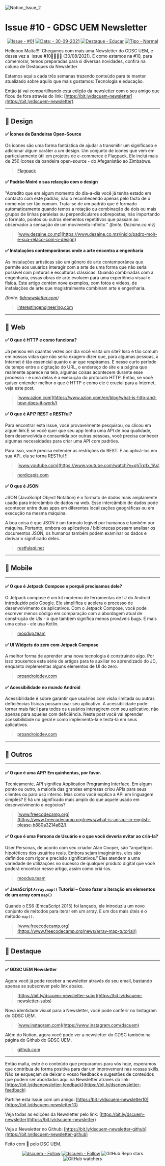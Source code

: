 

![Notion_Issue_2](https://user-images.githubusercontent.com/50568515/130361788-3e8584d4-a165-45ca-a290-8e8951ba53b0.png)

# **Issue #10 - GDSC UEM Newsletter**

<span align="center">

[![Issue - #01](https://img.shields.io/badge/Issue-%2301-2ea44f)](https://https://github.com/DSC-Eduardo-Mondlane-University/newsletter/tree/main/2021/)
[![Data: - 30-09-2021](https://img.shields.io/badge/Data%3A-30--09--2021-brightgreen)](https://https://github.com/DSC-Eduardo-Mondlane-University/newsletter/tree/main/2021/)
[![Destaque - Educar](https://img.shields.io/badge/Destaque-Educar-yellow)](https://https://github.com/DSC-Eduardo-Mondlane-University/newsletter/tree/main/2021/) [![Tipo  - Normal](https://img.shields.io/badge/Tipo_-Normal-blue)](https://https://github.com/DSC-Eduardo-Mondlane-University/newsletter/tree/main/2021/)

</span>

Helloooo Malta!!!! Chegamos com mais uma Newsletter do GDSC UEM, e dessa vez a  Issue #10🎉🎉🎉🎉 (30/08/2021). E como estamos na #10, para comemorar, temos preparadas para si diversas novidades, confira na coluna de Destaques da Newsletter

Estamos aqui a cada três semanas trazendo conteúdo para te manter atualizado sobre aquilo que mais gostamos: Tecnologia e educação.

Então já vai compartilhando esta edição da newsletter com o seu amigo que ficou de fora através do link: [https://bit.ly/dscuem-newsletter](https://bit.ly/dscuem-newsletter).

---

## 🎯 Design

#### ✅  Ícones de Bandeiras Open-Source

Os ícones são uma forma fantástica de ajudar a transmitir um significado e adicionar algum caráter a um design. Um conjunto de ícones que vem em particularmente útil em projetos de e-commerce é Flagpack. Ele inclui mais de 250 ícones da bandeira open-source - do Afeganistão ao Zimbabwe.

> [Flagpack](https://flagpack.xyz/)

#### ✅ Padrão Moiré e sua relacção com o design

"Acredito que em algum momento do dia-a-dia você já tenha estado em contacto com este padrão, não o reconhecendo apenas pelo facto de o nome não ser tão comum. Trata-se de um padrão que é formado automaticamente quando temos a rotação ou combinação de dois ou mais grupos de linhas paralelas ou perpendiculares sobrepostas, não importando o formato, pontos ou outros elementos repetitivos que passam ao observador a sensação de um movimento infinito." *(fonte: Dezaine.co.mz)*

> [www.dezaine.co.mz](https://www.dezaine.co.mz/inicio/padro-moir-e-sua-relaco-com-o-design)

#### ✅ Instalações contemporâneas onde a arte encontra a engenharia

As instalações artísticas são um gênero de arte contemporânea que permite aos usuários interagir com a arte de uma forma que não seria possível com pinturas e esculturas clássicas. Quando combinadas com a engenharia, essas obras de arte evoluem para uma experiência visual e física. Este artigo contém nove exemplos, com fotos e vídeos, de instalações de arte que magistralmente combinam arte e engenharia.

*(fonte: [tldrnewsletter.com](http://tldrnewsletter.com/))*

> [interestingengineering.com](https://interestingengineering.com/9-art-installations-that-will-blow-your-mind?utm_source=tldrnewsletter)

---

## 🎯 Web

#### ✅ O que é HTTP e como funciona?

Já pensou em quantas vezes por dia você visita um site? Isso é tão comum em nossas vidas que não seria exagero dizer que, para algumas pessoas, a Internet é tão essencial quanto o ar que respiramos. E nesse curto período de tempo entre a digitação do URL, o endereço do site e a página que realmente aparece na tela, algumas coisas acontecem durante esse processo - e uma delas é a execução do protocolo HTTP. Então, se você quiser entender melhor o que é HTTP e como ele é crucial para a Internet, veja este post.

> [www.azion.com](https://www.azion.com/en/blog/what-is-http-and-how-does-it-work/)

#### ✅ O que é API? REST e RESTful?

Para encontrar esta Issue, você provavelmente pesquisou, ou clicou em algum link.E se você quer que seu app tenha uma API de boa qualidade, bem desenvolvida e consumida por outras pessoas, você precisa conhecer algumas necessidades para criar uma API com padrões.

Para isso, você precisa entender as restrições do REST. E ao aplicá-los em sua API, ela se torna RESTful !!

> [www.youtube.com](https://www.youtube.com/watch?v=ghTrp1x_1As)

> [nordicapis.com](https://nordicapis.com/whats-the-difference-between-rest-and-restful/)

#### ✅ O que é JSON

JSON (JavaScript Object Notation) é o formato de dados mais amplamente usado para intercâmbio de dados na web. Esse intercâmbio de dados pode acontecer entre duas apps em diferentes localizações geográficas ou em execução na mesma máquina.

A boa coisa é que JSON é um formato legível por humanos e também por máquina. Portanto, embora os aplicativos / bibliotecas possam analisar os documentos JSON, os humanos também podem examinar os dados e derivar o significado deles.

> [restfulapi.net](https://restfulapi.net/introduction-to-json/)

---

## 🎯 Mobile

---

#### ✅ O que é Jetpack Compose e porquê precisamos dele?

O Jetpack compose é um kit moderno de ferramentas de IU do Android introduzido pelo Google. Ele simplifica e acelera o processo de desenvolvimento de aplicativos. Com o Jetpack Compose, você pode escrever menos código em comparação com a abordagem atual de construção de UIs - o que também significa menos prováveis bugs. E mais uma coisa - ele usa Kotlin.

> [moodup.team](https://moodup.team/blog/what-is-jetpack-compose-and-why-do-we-need-it/)

#### ✅ UI Widgets do zero com Jetpack Compose

A melhor forma de aprender uma nova tecnologia é construindo algo. Por isso trouxemos esta série de artigos para te auxiliar no aprendizado do JC, enquanto implementas alguns elementos de UI do zero.

> [proandroiddev.com](https://proandroiddev.com/ui-widgets-from-scratch-in-jetpack-compose-b16a74ca95e5)

#### ✅ Acessibilidade no mundo Android

Acessibilidade é sobre garantir que usuários com visão limitada ou outras deficiências físicas possam usar seu aplicativo. A acessibilidade pode tornar mais fácil para todos os usuários interagirem com seu aplicativo, não apenas para aqueles com deficiência. Neste post você vai aprender acessibilidade no geral e como implementá-la e testá-la em seus aplicativos.

> [proandroiddev.com](https://proandroiddev.com/accessibility-in-the-android-world-6e73d687660a)

---

## 🎯 Outros

---

#### ✅ O que é uma API? Em quinhentas, por favor.

Tecnicamente, API significa Application Programing Interface. Em algum ponto ou outro, a maioria das grandes empresas criou APIs para seus clientes ou para uso interno. Mas como você explica a API em linguagem simples? E há um significado mais amplo do que aquele usado em desenvolvimento e negócios?

> [www.freecodecamp.org](https://www.freecodecamp.org/news/what-is-an-api-in-english-please-b880a3214a82/)

#### ✅ O que é uma Persona de Usuário e o que você deveria evitar ao criá-la?

User Personas, de acordo com seu criador Alan Cooper, são “arquétipos hipotéticos dos usuários reais. Embora sejam imaginários, eles são definidos com rigor e precisão significativos.” Eles atendem a uma variedade de utilizações no sucesso de qualquer produto digital que você poderá encontrar nesse artigo, assim como criá-los.

> [moodup.team](https://moodup.team/blog/whats-a-user-persona-and-what-should-you-avoid-when-creating-them-2/)

#### ✅ JavaScript `Array.map()` Tutorial – Como fazer a iteração em elementos de um array com `map()`

Quando o ES6 (EmcaScript 2015) foi lançado, ele introduziu um novo conjunto de métodos para iterar em um array. E um dos mais úteis é o método `map()`.

> [www.freecodecamp.org](https://www.freecodecamp.org/news/array-map-tutorial/)

---

## 🎯 Destaque

---

#### ✅ GDSC UEM Newsletter

Agora você já pode receber a newsletter através do seu email, bastando apenas se subscrever pelo link abaixo.
> [https://bit.ly/dscuem-newsletter-subs](https://bit.ly/dscuem-newsletter-subs)

Nova identidade visual para a Newsletter, você pode conferir no Instagram do GDSC UEM.

> [www.instagram.com](https://www.instagram.com/dscuem)

Além do Notion, agora você pode ver a newsletter do GDSC também na página do Github do GDSC UEM.

> [github.com](https://github.com/DSC-Eduardo-Mondlane-University/newsletter)

---

Então malta, este é o conteúdo que preparamos para vós hoje, esperamos que contribua de forma positiva para dar um improvement nas vossas skills. Não se esqueçam de deixar o vosso feedback e sugestões de conteúdos que podem ser abordados aqui na Newsletter através do link: [https://bit.ly/dscnewsletter-feedback](https://bit.ly/dscnewsletter-feedback)

Partilhe esta Issue com um amigo: [https://bit.ly/dscuem-newsletter10](https://bit.ly/dscuem-newsletter10)

Veja todas as edições da Newsletter pelo link: [https://bit.ly/dscuem-newsletter](https://bit.ly/dscuem-newsletter)

Veja a Newsletter no Github: [https://bit.ly/dscuem-newsletter-github](https://bit.ly/dscuem-newsletter-github)

Feito com 💙 pelo DSC UEM.
<p align="center">
  <a href="https://twitter.com/dscuem"><img src="https://img.shields.io/badge/dscuem-Follow-1DA1F2?logo=Twitter" alt="dscuem - Follow"></a>
  <a href="https://instagram.com/dscuem"><img src="https://img.shields.io/badge/dscuem-Follow-E4405F?logo=Instagram" alt="dscuem - Follow"></a>
  <img alt="GitHub Repo stars" src="https://img.shields.io/github/stars/DSC-Eduardo-Mondlane-University/newsletter?style=social">
  <img alt="GitHub watchers" src="https://img.shields.io/github/watchers/DSC-Eduardo-Mondlane-University/newsletter?style=social">

</p>
